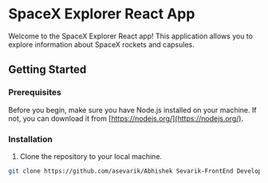 # SpaceX Explorer React App

Welcome to the SpaceX Explorer React app! This application allows you to explore information about SpaceX rockets and capsules.

## Getting Started

### Prerequisites

Before you begin, make sure you have Node.js installed on your machine. If not, you can download it from [https://nodejs.org/](https://nodejs.org/).

### Installation

1. Clone the repository to your local machine.

```bash
git clone https://github.com/asevarik/Abhishek Sevarik-FrontEnd Developer.git
```
